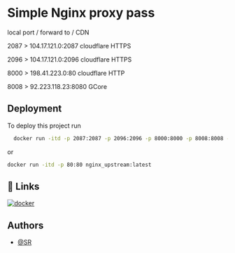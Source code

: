 # Simple Nginx proxy pass


local port   /   forward to                      /       CDN

2087          >   104.17.121.0:2087             cloudflare      HTTPS

2096          >   104.17.121.0:2096             cloudflare      HTTPS

8000          >   198.41.223.0:80                  cloudflare      HTTP

8008          >   92.223.118.23:8080           GCore 
## Deployment

To deploy this project run

```bash
  docker run -itd -p 2087:2087 -p 2096:2096 -p 8000:8000 -p 8008:8008 -p 80:80 nginx_upstream:latest
```
or
```bash
docker run -itd -p 80:80 nginx_upstream:latest
```
## 🔗 Links
[![docker](https://cdn.icon-icons.com/icons2/2530/PNG/512/dockerhub_button_icon_151899.png)](https://hub.docker.com/r/salarmg/nginx_upstream)


## Authors

- [@SR](https://github.com/0x187)


